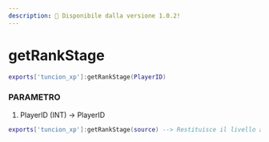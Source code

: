 ```yaml
---
description: 🔧 Disponibile dalla versione 1.0.2!
---
```


# getRankStage

```lua title="Sintassi di esportazione"
exports['tuncion_xp']:getRankStage(PlayerID)
```

### PARAMETRO

1. PlayerID <span className="color-blue">(INT)</span> <span className="color-orange">-> PlayerID</span>

```lua
exports['tuncion_xp']:getRankStage(source) --> Restituisce il livello attuale, ad esempio Novizio
```